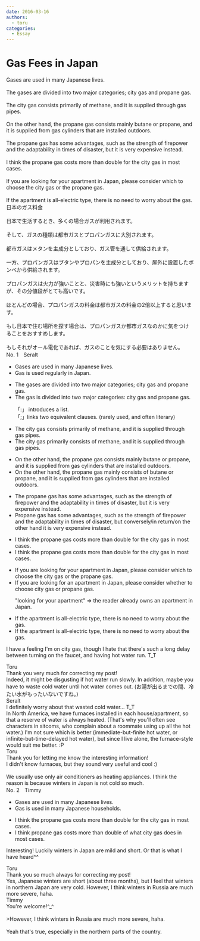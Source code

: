 ```yaml
---
date: 2016-03-16
authors:
  - toru
categories:
  - Essay
---
```


<h1 id="subject_show">Gas Fees in Japan</h1>
<div class="date" hidden>Mar 16, 2016 12:28</div>
<div id="post"><div id="body_show_ori">
Gases are used in many Japanese lives.<br/><br/>The gases are divided into two major categories; city gas and propane gas.<br/><br/>The city gas consists primarily of methane, and it is supplied through gas pipes.<br/><br/>On the other hand, the propane gas consists mainly butane or propane, and it is supplied from gas cylinders that are installed outdoors.<br/><br/>The propane gas has some advantages, such as the strength of firepower and the adaptability in times of disaster, but it is very expensive instead.<br/><br/>I think the propane gas costs more than double for the city gas in most cases.<br/><br/>If you are looking for your apartment in Japan, please consider which to choose the city gas or the propane gas.<br/><br/>If the apartment is all-electric type, there is no need to worry about the gas.
</div></div>

<!-- more -->

<div id="post_ja"><div id="body_show_mo">
日本のガス料金<br/><br/>日本で生活するとき、多くの場合ガスが利用されます。<br/><br/>そして、ガスの種類は都市ガスとプロパンガスに大別されます。<br/><br/>都市ガスはメタンを主成分としており、ガス管を通して供給されます。<br/><br/>一方、プロパンガスはブタンやプロパンを主成分としており、屋外に設置したボンベから供給されます。<br/><br/>プロパンガスは火力が強いことと、災害時にも強いというメリットを持ちますが、その分値段がとても高いです。<br/><br/>ほとんどの場合、プロパンガスの料金は都市ガスの料金の2倍以上すると思います。<br/><br/>もし日本で住む場所を探す場合は、プロパンガスか都市ガスなのかに気をつけることをおすすめします。<br/><br/>もしそれがオール電化であれば、ガスのことを気にする必要はありません。
</div></div>
<div id="block"><div class="first_name"> No. 1　<span class="just_name">Seralt</span></div><div id="block2">
<ul class="correction_field">
<li class="incorrect">Gases are used in many Japanese lives.</li>
<li class="corrected correct">
<span class="f_red">Gas</span> <span class="f_red">is</span> used <span class="f_blue">regularly </span>in <span class="f_blue">Japan</span>.
</li>
</ul>
<ul class="correction_field">
<li class="incorrect">The gases are divided into two major categories; city gas and propane gas.</li>
<li class="corrected correct">
The <span class="f_red">gas is </span>divided into two major categories<span class="f_bold"><span class="f_red">:</span></span> city gas and propane gas.
<p class="correction_comment">「:」 introduces a list.<br/>「;」links two equivalent clauses. (rarely used, and often literary)</p>
</li>
</ul>
<ul class="correction_field">
<li class="incorrect">The city gas consists primarily of methane, and it is supplied through gas pipes.</li>
<li class="corrected correct">
The city gas <span class="f_blue">primarily </span>consists of methane, and it is supplied through gas pipes.
</li>
</ul>
<ul class="correction_field">
<li class="incorrect">On the other hand, the propane gas consists mainly butane or propane, and it is supplied from gas cylinders that are installed outdoors.</li>
<li class="corrected correct">
On the other hand, the propane gas <span class="f_blue">mainly </span>consists <span class="f_red">of </span>butane or propane, and it is supplied from gas cylinders that are installed outdoors.
</li>
</ul>
<ul class="correction_field">
<li class="incorrect">The propane gas has some advantages, such as the strength of firepower and the adaptability in times of disaster, but it is very expensive instead.</li>
<li class="corrected correct">
<span class="f_red">P</span>ropane gas has some advantages, such as the strength of firepower and the adaptability in times of disaster, but <span class="f_red">conversely/in return/on the other hand</span> it is very expensive <span class="f_blue"><span class="sline">instead</span></span>.
</li>
</ul>
<ul class="correction_field">
<li class="incorrect">I think the propane gas costs more than double for the city gas in most cases.</li>
<li class="corrected correct">
I think <span class="f_red"><span class="sline">the</span></span> propane gas costs more than double for <span class="f_red"><span class="sline">the</span></span> city gas in most cases.
</li>
</ul>
<ul class="correction_field">
<li class="incorrect">If you are looking for your apartment in Japan, please consider which to choose the city gas or the propane gas.</li>
<li class="corrected correct">
If you are looking for <span class="f_red">an</span> apartment in Japan, please consider <span class="f_red">whether</span> to choose city gas or propane gas.
<p class="correction_comment">"looking for your apartment" =&gt; the reader already owns an apartment in Japan.</p>
</li>
</ul>
<ul class="correction_field">
<li class="incorrect">If the apartment is all-electric type, there is no need to worry about the gas.</li>
<li class="corrected correct">
If the apartment is all-electric type, there is no need to worry about <span class="sline"><span class="f_red">the</span></span> gas.
</li>
</ul>
<p class="comment_small">
 I have a feeling I'm on city gas, though I hate that there's such a long delay between turning on the faucet, and having hot water run. T_T
</p>

</div><div class="name"><span class="just_name">Toru</span><br>
Thank you very much for correcting my post!<br/>Indeed, it might be disgusting if hot water run slowly. In addition, maybe you have to waste cold water until hot water comes out. (お湯が出るまでの間、冷たい水がもったいないですね。)
</div>
<div class="name"><span class="just_name">Seralt</span><br>
I definitely worry about that wasted cold water... T_T<br/>In North America, we have furnaces installed in each house/apartment, so that a reserve of water is always heated. (That's why you'll often see characters in sitcoms, who complain about a roommate using up all the hot water.) I'm not sure which is better (immediate-but-finite hot water, or infinite-but-time-delayed hot water), but since I live alone, the furnace-style would suit me better. :P
</div>
<div class="name"><span class="just_name">Toru</span><br>
Thank you for letting me know the interesting information!<br/>I didn't know furnaces, but they sound very useful and cool :)<br/><br/>We usually use only air conditioners as heating appliances. I think the reason is because winters in Japan is not cold so much.
</div>
</div>
<div id="block"><div class="first_name"> No. 2　<span class="just_name">Timmy</span></div><div id="block2">
<ul class="correction_field">
<li class="incorrect">Gases are used in many Japanese lives.</li>
<li class="corrected correct">
Gas is used in many Japanese <span class="f_blue">households</span>.
</li>
</ul>
<ul class="correction_field">
<li class="incorrect">I think the propane gas costs more than double for the city gas in most cases.</li>
<li class="corrected correct">
I think propane gas costs more than double <span class="f_blue">of</span> <span class="f_blue">what </span>city gas <span class="f_blue">does</span> in most cases.
</li>
</ul>
<p class="comment_small">
 Interesting! Luckily winters in Japan are mild and short. Or that is what I have heard^^
</p>

</div><div class="name"><span class="just_name">Toru</span><br>
Thank you so much always for correcting my post!<br/>Yes, Japanese winters are short (about three months), but I feel that winters in northern Japan are very cold. However, I think winters in Russia are much more severe, haha.
</div>
<div class="name"><span class="just_name">Timmy</span><br>
You're welcome!^_^<br/><br/>&gt;However, I think winters in Russia are much more severe, haha.<br/><br/>Yeah that's true, especially in the northern parts of the country.
</div>
</div>
